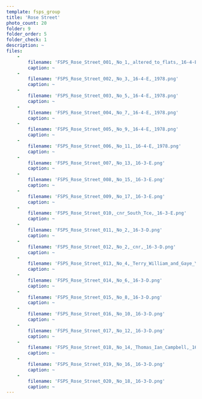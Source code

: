 ```yaml
---
template: fsps_group
title: 'Rose Street'
photo_count: 20
folder: 9
folder_order: 5
folder_check: 1
description: ~
files:
    -
        filename: 'FSPS_Rose_Street_001,_No_1,_altered_to_flats,_16-4-E,_1978.png'
        caption: ~
    -
        filename: 'FSPS_Rose_Street_002,_No_3,_16-4-E,_1978.png'
        caption: ~
    -
        filename: 'FSPS_Rose_Street_003,_No_5,_16-4-E,_1978.png'
        caption: ~
    -
        filename: 'FSPS_Rose_Street_004,_No_7,_16-4-E,_1978.png'
        caption: ~
    -
        filename: 'FSPS_Rose_Street_005,_No_9,_16-4-E,_1978.png'
        caption: ~
    -
        filename: 'FSPS_Rose_Street_006,_No_11,_16-4-E,_1978.png'
        caption: ~
    -
        filename: 'FSPS_Rose_Street_007,_No_13,_16-3-E.png'
        caption: ~
    -
        filename: 'FSPS_Rose_Street_008,_No_15,_16-3-E.png'
        caption: ~
    -
        filename: 'FSPS_Rose_Street_009,_No_17,_16-3-E.png'
        caption: ~
    -
        filename: 'FSPS_Rose_Street_010,_cnr_South_Tce,_16-3-E.png'
        caption: ~
    -
        filename: 'FSPS_Rose_Street_011,_No_2,_16-3-D.png'
        caption: ~
    -
        filename: 'FSPS_Rose_Street_012,_No_2,_cnr,_16-3-D.png'
        caption: ~
    -
        filename: 'FSPS_Rose_Street_013,_No_4,_Terry_William_and_Gaye_Yvonne_Green,_16-3-D.png'
        caption: ~
    -
        filename: 'FSPS_Rose_Street_014,_No_6,_16-3-D.png'
        caption: ~
    -
        filename: 'FSPS_Rose_Street_015,_No_8,_16-3-D.png'
        caption: ~
    -
        filename: 'FSPS_Rose_Street_016,_No_10,_16-3-D.png'
        caption: ~
    -
        filename: 'FSPS_Rose_Street_017,_No_12,_16-3-D.png'
        caption: ~
    -
        filename: 'FSPS_Rose_Street_018,_No_14,_Thomas_Ian_Campbell,_16-3-D.png'
        caption: ~
    -
        filename: 'FSPS_Rose_Street_019,_No_16,_16-3-D.png'
        caption: ~
    -
        filename: 'FSPS_Rose_Street_020,_No_18,_16-3-D.png'
        caption: ~
---
```

